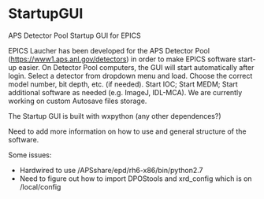 # StartupGUI
APS Detector Pool Startup GUI for EPICS

EPICS Laucher has been developed for the APS Detector Pool (https://www1.aps.anl.gov/detectors) 
in order to make EPICS software start-up easier.  On Detector Pool computers, the GUI will start 
automatically after login. Select a detector from  dropdown menu and load. Choose the correct 
model number, bit depth, etc. (if needed). Start IOC; Start MEDM; Start additional software 
as needed (e.g. ImageJ, IDL-MCA).  We are currently working on custom Autosave files storage.

The Startup GUI is built with wxpython (any other dependences?)

Need to add more information on how to use and general structure of the software.

Some issues:
 * Hardwired to use /APSshare/epd/rh6-x86/bin/python2.7
 * Need to figure out how to import DPOStools and xrd_config which is on /local/config
 


